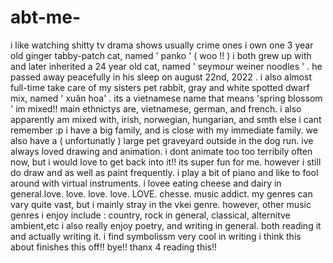 # abt-me-
i like watching shitty tv drama shows usually crime ones
i own one 3 year old ginger tabby-patch cat, named ' panko ' ( woo !! ) 
i both grew up with and later inherited a 24 year old cat, named ' seymour weiner noodles ' . he passed away peacefully in his sleep on august 22nd, 2022 . 
i also almost full-time take care of my sisters pet rabbit, gray and white spotted dwarf mix, named ' xuân hoa' . its a vietnamese name that means 'spring blossom '
im mixed!! main ethnictys are, vietnamese, german, and french. i also apparently am mixed with, irish, norwegian, hungarian, and smth else i cant remember :p 
i have a big family, and is close with my immediate family.
we also have a ( unfortunatly ) large pet graveyard outside in the dog run.
ive always loved drawing and animation.
i dont animate too too terribily often now, but i would love to get back into it!! its super fun for me. however i still do draw and as well as paint frequently.
i play a bit of piano and like to fool around with virtual instruments.
i lovee eating cheese and dairy in general.love. love. love. love. LOVE. chesse.
music addict. my genres can vary quite vast, but i mainly stray in the vkei genre. however, other music genres i enjoy include : country, rock in general, classical, alternitve ambient,etc
i also really enjoy poetry, and writing in general. both reading it and actually writing it. i find symbolissm very cool in writing
i think this about finishes this off!!
bye!! thanx 4 reading this!!
